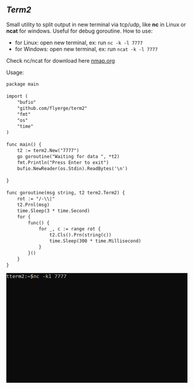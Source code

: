## _Term2_

Small utility to split output in new terminal via tcp/udp, like **nc** in Linux or **ncat** for windows. Useful for debug goroutine.
How to use:
 - for Linux: open new terminal, ex: run `nc -k -l 7777` 
 - for Windows: open new terminal, ex: run `ncat -k -l 7777`

Check nc/ncat for download here [nmap.org](https://nmap.org/download.html)

Usage:
```
package main

import (
	"bufio"
	"github.com/flyerge/term2"
	"fmt"
	"os"
	"time"
)

func main() {
	t2 := term2.New("7777")
	go goroutine("Waiting for data ", *t2)
	fmt.Println("Press Enter to exit")
	bufio.NewReader(os.Stdin).ReadBytes('\n')

}

func goroutine(msg string, t2 term2.Term2) {
	rot := "/-\\|"
	t2.Prnl(msg)
	time.Sleep(3 * time.Second)
	for {
		func() {
			for _, c := range rot {
				t2.Cls().Prn(string(c))
				time.Sleep(300 * time.Millisecond)
			}
		}()
	}
}
```

![tterm2](tterm2.gif)

